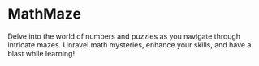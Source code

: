 # MathMaze
Delve into the world of numbers and puzzles as you navigate through intricate mazes. Unravel math mysteries, enhance your skills, and have a blast while learning!
